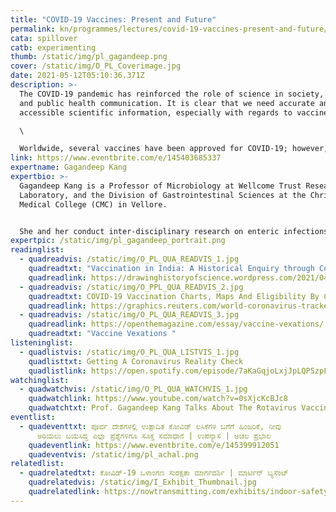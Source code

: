 ```yaml
---
title: "COVID-19 Vaccines: Present and Future"
permalink: kn/programmes/lectures/covid-19-vaccines-present-and-future/
cata: spillover
catb: experimenting
thumb: /static/img/pl_gagandeep.png
cover: /static/img/O_PL_Coverimage.jpg
date: 2021-05-12T05:10:36.371Z
description: >-
  The COVID-19 pandemic has reinforced the role of science in society, policy,
  and public health communication. It is clear that we need accurate and
  accessible scientific information, especially with regards to vaccines.\

  \

  Worldwide, several vaccines have been approved for COVID-19; however, questions have been raised about their efficacy and safety and what the future holds because of the emergence of important variants. To combat some of the hesitancy around COVID-19 vaccination, this talk will open up the processes behind COVID-19 vaccine development. In doing so, Dr Kang will also answer critical questions on the mechanisms of vaccination and its limits, for us to better grasp our role in the current global drive for vaccination.
link: https://www.eventbrite.com/e/145403685337
expertname: Gagandeep Kang
expertbio: >-
  Gagandeep Kang is a Professor of Microbiology at Wellcome Trust Research
  Laboratory, and the Division of Gastrointestinal Sciences at the Christian
  Medical College (CMC) in Vellore. 


  She and her conduct inter-disciplinary research on enteric infections and child health. They work on gut infections in children, nutrition, water and sanitation. Their team does everything from geographic information systems to human immunology. They have evaluated vaccines in pre-clinical and clinical phase 1-3 studies for rotavirus and cholera, and are now working on typhoid and SARS-CoV2.
expertpic: /static/img/pl_gagandeep_portrait.png
readinglist:
  - quadreadvis: /static/img/O_PL_QUA_READVIS_1.jpg
    quadreadtxt: "Vaccination in India: A Historical Enquiry through Comics"
    quadreadlink: https://drawinghistoryofscience.wordpress.com/2021/04/01/vaccination-in-india-a-historical-inquiry-through-comics/
  - quadreadvis: /static/img/O_PPL_QUA_READVIS_2.jpg
    quadreadtxt: COVID-19 Vaccination Charts, Maps And Eligibility By Country
    quadreadlink: https://graphics.reuters.com/world-coronavirus-tracker-and-maps/vaccination-rollout-and-access/
  - quadreadvis: /static/img/O_PL_QUA_READVIS_3.jpg
    quadreadlink: https://openthemagazine.com/essay/vaccine-vexations/
    quadreadtxt: "Vaccine Vexations "
listeninglist:
  - quadlistvis: /static/img/O_PL_QUA_LISTVIS_1.jpg
    quadlisttxt: Getting A Coronavirus Reality Check
    quadlistlink: https://open.spotify.com/episode/7aKaGqjoLxjJpLQP5zpFD4
watchinglist:
  - quadwatchvis: /static/img/O_PL_QUA_WATCHVIS_1.jpg
    quadwatchlink: https://www.youtube.com/watch?v=0sXjcKcBJc8
    quadwatchtxt: Prof. Gagandeep Kang Talks About The Rotavirus Vaccine Story
eventlist:
  - quadeventtxt: ಪೂರ್ವ ದೇಶಗಳಲ್ಲಿ ಉತ್ಪಾದಿತ ಕೋವಿಡ್‌ ಲಸಿಕೆಗಳ ಬಗೆಗೆ ಹಿಂಜರಿಕೆ, ನೀವು
      ಅರಿಯಲು ಬಯಸಿದ್ದ ಎಲ್ಲಾ ಪ್ರಶ್ನೆಗಳಿಗೂ ಸೂಕ್ತ ಸಮಾಧಾನ | ಉಪನ್ಯಾಸ | ಅಚಲ ಪ್ರಭಾಲ
    quadeventlink: https://www.eventbrite.com/e/145399912051
    quadeventvis: /static/img/pl_achal.png
relatedlist:
  - quadrelatedtxt: ಕೋವಿಡ್-19 ‌ಒಳಾಂಗಣ ಸುರಕ್ಷತಾ ಮಾರ್ಗದರ್ಶಿ | ಮಾರ್ಟಿನ್‌ ಬ್ಯಸೆಂಟ್
    quadrelatedvis: /static/img/I_Exhibit_Thumbnail.jpg
    quadrelatedlink: https://nowtransmitting.com/exhibits/indoor-safety-guidelines/
---
```

